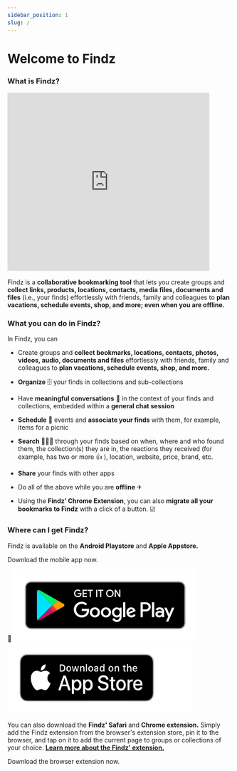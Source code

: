 ```yaml
---
sidebar_position: 1
slug: /
---
```


# Welcome to Findz

### What is Findz?

<iframe width="90%" height="400" src="https://www.youtube.com/embed/8jOEFVgUkqs" title="YouTube video player" frameborder="0" allow="accelerometer; autoplay; clipboard-write; encrypted-media; gyroscope; picture-in-picture" allowfullscreen></iframe>

Findz is a **collaborative bookmarking tool** that lets you create groups and **collect links, products, locations, contacts, media files, documents and files** (i.e., your finds) effortlessly with friends, family and colleagues to **plan vacations, schedule events, shop, and more; even when you are offline.**

### What you can do in Findz?

In Findz, you can

- Create groups and **collect bookmarks, locations, contacts, photos, videos, audio, documents and files** effortlessly with friends, family and colleagues to **plan vacations, schedule events, shop, and more.**

- **Organize** 🗄  your finds in collections and sub-collections 

- Have **meaningful conversations** 💬  in the context of your finds and collections, embedded within a **general chat session**

- **Schedule** 📆  events and **associate your finds** with them, for example, items for a picnic 

- **Search** 🕵🏻‍♂️  through your finds based on when, where and who found them, the collection(s) they are in, the reactions they received (for example, has two or more 👍 ), location, website, price, brand, etc.
- **Share** your finds with other apps
- Do all of the above while you are **offline** ✈︎
- Using the **Findz’ Chrome Extension**, you can also **migrate all your bookmarks to Findz** with a click of a button. ☑️

### Where can I get Findz?

Findz is available on the **Android Playstore** and **Apple Appstore.**

Download the mobile app now. 

🚀 <a href='https://play.google.com/store/apps/details?id=com.gsynergy.findz'> ![img](../static/img/google-play-badge.svg) </a> <a href='https://apps.apple.com/in/app/findz/id1478000632'> ![img](../static/img/apple-appstore-badge.svg) </a>

You can also download the **Findz' Safari** and **Chrome extension.** Simply add the Findz extension from the browser's extension store, pin it to the browser, and tap on it to add the current page to groups or collections of your choice. **[Learn more about the Findz' extension.](https://findz.app)**

Download the browser extension now.